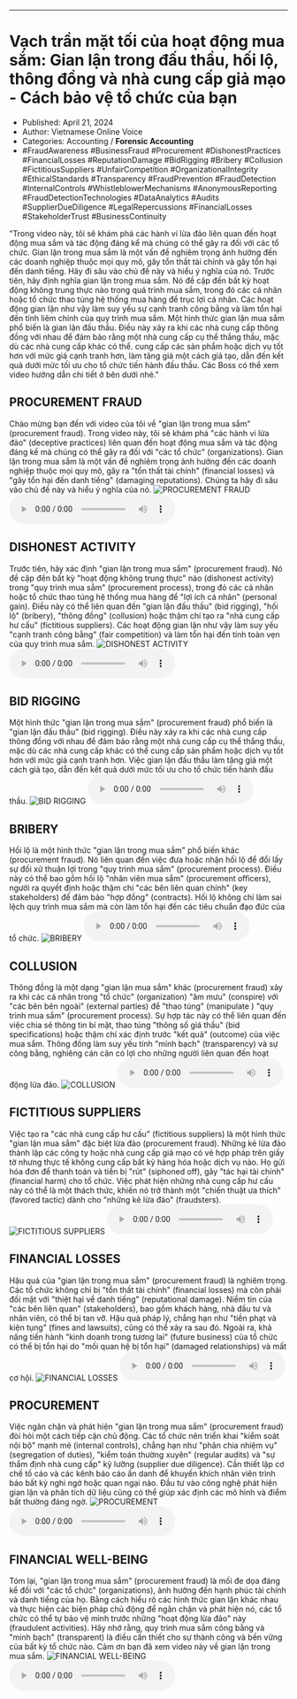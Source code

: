 
---

# Vạch trần mặt tối của hoạt động mua sắm: Gian lận trong đấu thầu, hối lộ, thông đồng và nhà cung cấp giả mạo - Cách bảo vệ tổ chức của bạn

- Published: April 21, 2024
- Author: Vietnamese Online Voice
- Categories: Accounting / **Forensic Accounting**
- #FraudAwareness #BusinessFraud #Procurement #DishonestPractices #FinancialLosses #ReputationDamage #BidRigging #Bribery #Collusion #FictitiousSuppliers #UnfairCompetition #OrganizationalIntegrity #EthicalStandards #Transparency #FraudPrevention #FraudDetection #InternalControls #WhistleblowerMechanisms #AnonymousReporting #FraudDetectionTechnologies #DataAnalytics #Audits #SupplierDueDiligence #LegalRepercussions #FinancialLosses #StakeholderTrust #BusinessContinuity

"Trong video này, tôi sẽ khám phá các hành vi lừa đảo liên quan đến hoạt động mua sắm và tác động đáng kể mà chúng có thể gây ra đối với các tổ chức. Gian lận trong mua sắm là một vấn đề nghiêm trọng ảnh hưởng đến các doanh nghiệp thuộc mọi quy mô, gây tổn thất tài chính và gây tổn hại đến danh tiếng. Hãy đi sâu vào chủ đề này và hiểu ý nghĩa của nó. Trước tiên, hãy định nghĩa gian lận trong mua sắm. Nó đề cập đến bất kỳ hoạt động không trung thực nào trong quá trình mua sắm, trong đó các cá nhân hoặc tổ chức thao túng hệ thống mua hàng để trục lợi cá nhân. Các hoạt động gian lận như vậy làm suy yếu sự cạnh tranh công bằng và làm tổn hại đến tính liêm chính của quy trình mua sắm. Một hình thức gian lận mua sắm phổ biến là gian lận đấu thầu. Điều này xảy ra khi các nhà cung cấp thông đồng với nhau để đảm bảo rằng một nhà cung cấp cụ thể thắng thầu, mặc dù các nhà cung cấp khác có thể. cung cấp các sản phẩm hoặc dịch vụ tốt hơn với mức giá cạnh tranh hơn, làm tăng giá một cách giả tạo, dẫn đến kết quả dưới mức tối ưu cho tổ chức tiến hành đấu thầu. Các Boss có thể xem video hướng dẫn chi tiết ở bên dưới nhé."


## PROCUREMENT FRAUD

Chào mừng bạn đến với video của tôi về "gian lận trong mua sắm" (procurement fraud). Trong video này, tôi sẽ khám phá "các hành vi lừa đảo" (deceptive practices) liên quan đến hoạt động mua sắm và tác động đáng kể mà chúng có thể gây ra đối với "các tổ chức" (organizations). Gian lận trong mua sắm là một vấn đề nghiêm trọng ảnh hưởng đến các doanh nghiệp thuộc mọi quy mô, gây ra "tổn thất tài chính" (financial losses) và "gây tổn hại đến danh tiếng" (damaging reputations). Chúng ta hãy đi sâu vào chủ đề này và hiểu ý nghĩa của nó.
![PROCUREMENT FRAUD](https://http-archiver-apis-production-80.schnworks.com/storage/images/transitions/2024-04-21/transition--49843057851-Montserrat-Medium-4A148C.jpg)
<audio controls>
    <source src="https://http-archiver-apis-production-80.schnworks.com/storage/audio/file-11935004401.mp3" type="audio/mpeg">
</audio>



## DISHONEST ACTIVITY

Trước tiên, hãy xác định "gian lận trong mua sắm" (procurement fraud). Nó đề cập đến bất kỳ "hoạt động không trung thực" nào (dishonest activity) trong "quy trình mua sắm" (procurement process), trong đó các cá nhân hoặc tổ chức thao túng hệ thống mua hàng để "lợi ích cá nhân" (personal gain). Điều này có thể liên quan đến "gian lận đấu thầu" (bid rigging), "hối lộ" (bribery), "thông đồng" (collusion) hoặc thậm chí tạo ra "nhà cung cấp hư cấu" (fictitious suppliers). Các hoạt động gian lận như vậy làm suy yếu "cạnh tranh công bằng" (fair competition) và làm tổn hại đến tính toàn vẹn của quy trình mua sắm.
![DISHONEST ACTIVITY](https://http-archiver-apis-production-80.schnworks.com/storage/images/transitions/2024-04-21/transition--41930429555-Montserrat-Thin-512DA8.jpg)
<audio controls>
    <source src="https://http-archiver-apis-production-80.schnworks.com/storage/audio/file-23039600739.mp3" type="audio/mpeg">
</audio>



## BID RIGGING

Một hình thức "gian lận trong mua sắm" (procurement fraud) phổ biến là "gian lận đấu thầu" (bid rigging). Điều này xảy ra khi các nhà cung cấp thông đồng với nhau để đảm bảo rằng một nhà cung cấp cụ thể thắng thầu, mặc dù các nhà cung cấp khác có thể cung cấp sản phẩm hoặc dịch vụ tốt hơn với mức giá cạnh tranh hơn. Việc gian lận đấu thầu làm tăng giá một cách giả tạo, dẫn đến kết quả dưới mức tối ưu cho tổ chức tiến hành đấu thầu.
![BID RIGGING](https://http-archiver-apis-production-80.schnworks.com/storage/images/transitions/2024-04-21/transition--18526493161-Montserrat-Regular-303F9F.jpg)
<audio controls>
    <source src="https://http-archiver-apis-production-80.schnworks.com/storage/audio/file-21221347579.mp3" type="audio/mpeg">
</audio>



## BRIBERY

Hối lộ là một hình thức "gian lận trong mua sắm" phổ biến khác (procurement fraud). Nó liên quan đến việc đưa hoặc nhận hối lộ để đổi lấy sự đối xử thuận lợi trong "quy trình mua sắm" (procurement process). Điều này có thể bao gồm hối lộ "nhân viên mua sắm" (procurement officers), người ra quyết định hoặc thậm chí "các bên liên quan chính" (key stakeholders) để đảm bảo "hợp đồng" (contracts). Hối lộ không chỉ làm sai lệch quy trình mua sắm mà còn làm tổn hại đến các tiêu chuẩn đạo đức của tổ chức.
![BRIBERY](https://http-archiver-apis-production-80.schnworks.com/storage/images/transitions/2024-04-21/transition-40825577267-Montserrat-Medium-1A237E.jpg)
<audio controls>
    <source src="https://http-archiver-apis-production-80.schnworks.com/storage/audio/file-25203421165.mp3" type="audio/mpeg">
</audio>



## COLLUSION

Thông đồng là một dạng "gian lận mua sắm" khác (procurement fraud) xảy ra khi các cá nhân trong "tổ chức" (organization) "âm mưu" (conspire) với "các bên bên ngoài" (external parties) để "thao túng" (manipulate ) "quy trình mua sắm" (procurement process). Sự hợp tác này có thể liên quan đến việc chia sẻ thông tin bí mật, thao túng "thông số giá thầu" (bid specifications) hoặc thậm chí xác định trước "kết quả" (outcome) của việc mua sắm. Thông đồng làm suy yếu tính "minh bạch" (transparency) và sự công bằng, nghiêng cán cân có lợi cho những người liên quan đến hoạt động lừa đảo.
![COLLUSION](https://http-archiver-apis-production-80.schnworks.com/storage/images/transitions/2024-04-21/transition-46534818862-Montserrat-SemiBold-1A237E.jpg)
<audio controls>
    <source src="https://http-archiver-apis-production-80.schnworks.com/storage/audio/file-9253871385.mp3" type="audio/mpeg">
</audio>



## FICTITIOUS SUPPLIERS

Việc tạo ra "các nhà cung cấp hư cấu" (fictitious suppliers) là một hình thức "gian lận mua sắm" đặc biệt lừa đảo (procurement fraud). Những kẻ lừa đảo thành lập các công ty hoặc nhà cung cấp giả mạo có vẻ hợp pháp trên giấy tờ nhưng thực tế không cung cấp bất kỳ hàng hóa hoặc dịch vụ nào. Họ gửi hóa đơn để thanh toán và tiền bị "rút" (siphoned off), gây "tác hại tài chính" (financial harm) cho tổ chức. Việc phát hiện những nhà cung cấp hư cấu này có thể là một thách thức, khiến nó trở thành một "chiến thuật ưa thích" (favored tactic) dành cho "những kẻ lừa đảo" (fraudsters).
![FICTITIOUS SUPPLIERS](https://http-archiver-apis-production-80.schnworks.com/storage/images/transitions/2024-04-21/transition--7944883904-Montserrat-Regular-9C27B0.jpg)
<audio controls>
    <source src="https://http-archiver-apis-production-80.schnworks.com/storage/audio/file-11569791451.mp3" type="audio/mpeg">
</audio>



## FINANCIAL LOSSES

Hậu quả của "gian lận trong mua sắm" (procurement fraud) là nghiêm trọng. Các tổ chức không chỉ bị "tổn thất tài chính" (financial losses) mà còn phải đối mặt với "thiệt hại về danh tiếng" (reputational damage). Niềm tin của "các bên liên quan" (stakeholders), bao gồm khách hàng, nhà đầu tư và nhân viên, có thể bị tan vỡ. Hậu quả pháp lý, chẳng hạn như "tiền phạt và kiện tụng" (fines and lawsuits), cũng có thể xảy ra sau đó. Ngoài ra, khả năng tiến hành "kinh doanh trong tương lai" (future business) của tổ chức có thể bị tổn hại do "mối quan hệ bị tổn hại" (damaged relationships) và mất cơ hội.
![FINANCIAL LOSSES](https://http-archiver-apis-production-80.schnworks.com/storage/images/transitions/2024-04-21/transition-25761576568-Montserrat-Regular-1A237E.jpg)
<audio controls>
    <source src="https://http-archiver-apis-production-80.schnworks.com/storage/audio/file-66143783787.mp3" type="audio/mpeg">
</audio>



## PROCUREMENT

Việc ngăn chặn và phát hiện "gian lận trong mua sắm" (procurement fraud) đòi hỏi một cách tiếp cận chủ động. Các tổ chức nên triển khai "kiểm soát nội bộ" mạnh mẽ (internal controls), chẳng hạn như "phân chia nhiệm vụ" (segregation of duties), "kiểm toán thường xuyên" (regular audits) và "sự thẩm định nhà cung cấp" kỹ lưỡng (supplier due diligence). Cần thiết lập cơ chế tố cáo và các kênh báo cáo ẩn danh để khuyến khích nhân viên trình báo bất kỳ nghi ngờ hoặc quan ngại nào. Đầu tư vào công nghệ phát hiện gian lận và phân tích dữ liệu cũng có thể giúp xác định các mô hình và điểm bất thường đáng ngờ.
![PROCUREMENT](https://http-archiver-apis-production-80.schnworks.com/storage/images/transitions/2024-04-21/transition--36505056856-Montserrat-Black-4A148C.jpg)
<audio controls>
    <source src="https://http-archiver-apis-production-80.schnworks.com/storage/audio/file-10043020118.mp3" type="audio/mpeg">
</audio>



## FINANCIAL WELL-BEING

Tóm lại, "gian lận trong mua sắm" (procurement fraud) là mối đe dọa đáng kể đối với "các tổ chức" (organizations), ảnh hưởng đến hạnh phúc tài chính và danh tiếng của họ. Bằng cách hiểu rõ các hình thức gian lận khác nhau và thực hiện các biện pháp chủ động để ngăn chặn và phát hiện nó, các tổ chức có thể tự bảo vệ mình trước những "hoạt động lừa đảo" này (fraudulent activities). Hãy nhớ rằng, quy trình mua sắm công bằng và "minh bạch" (transparent) là điều cần thiết cho sự thành công và bền vững của bất kỳ tổ chức nào. Cảm ơn bạn đã xem video này về gian lận trong mua sắm.
![FINANCIAL WELL-BEING](https://http-archiver-apis-production-80.schnworks.com/storage/images/transitions/2024-04-21/transition-6770674931-Montserrat-Black-283593.jpg)
<audio controls>
    <source src="https://http-archiver-apis-production-80.schnworks.com/storage/audio/file-30746504287.mp3" type="audio/mpeg">
</audio>

